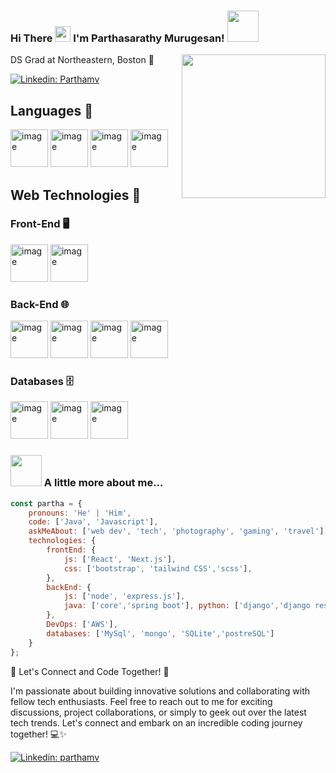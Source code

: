 


### Hi There <img src="https://media.giphy.com/media/hvRJCLFzcasrR4ia7z/giphy.gif" width="25px"> I'm Parthasarathy Murugesan! <img src="https://media.giphy.com/media/12oufCB0MyZ1Go/giphy.gif" width="50">

<img align='right' src="https://media.giphy.com/media/M9gbBd9nbDrOTu1Mqx/giphy.gif" width="230">
DS Grad at Northeastern, Boston 🌱
</em></p>

[![Linkedin: Parthamv](https://img.shields.io/badge/ParthaMv%20-blue?style=flat-square&logo=linkedin&labelColor=blue&link=https://www.linkedin.com/in/pmv25/)](https://www.linkedin.com/in/pmv25/)

## Languages 🚀

<img src="https://github.com/AniruthRamesh/AniruthRamesh/assets/43057801/c743b3f9-af73-4caf-9631-0d552f6ea866" alt="image" width="60px">
<img src="https://github.com/AniruthRamesh/AniruthRamesh/assets/43057801/e26c33e8-dbc6-47c8-bec9-203edfce8e29" alt="image" width="60px">
<img src="https://github.com/AniruthRamesh/AniruthRamesh/assets/43057801/3280c339-c9e0-4da4-b94b-562a6a2f8e4b" alt="image" width="60px">
<img src="https://github.com/AniruthRamesh/AniruthRamesh/assets/43057801/3c1b54f9-1ff7-4bc8-87c8-3f70da7f7b09" alt="image" width="60px">

## Web Technologies 🔧
  
### Front-End 🖥️
<img src="https://github.com/AniruthRamesh/AniruthRamesh/assets/43057801/4228373d-a426-4e52-b3dd-c0f13e748e91" alt="image" width="60px"> <img src="https://github.com/AniruthRamesh/AniruthRamesh/assets/43057801/330c2894-8a72-43af-b79e-90c839b66ea9" alt="image" width="60px">
        
### Back-End 🌐
<img src="https://github.com/AniruthRamesh/AniruthRamesh/assets/43057801/3c0e26c9-3437-4279-9ab9-27c9940b8e9e" alt="image" width="60px"> <img src="https://github.com/AniruthRamesh/AniruthRamesh/assets/43057801/b9ee8491-bab3-4731-a3eb-506674f45c92" alt="image" width="60px"> <img src="https://github.com/AniruthRamesh/AniruthRamesh/assets/43057801/b34cacf6-96cb-4b61-ac44-255fdcb37f08" alt="image" width="60px"> <img src="https://github.com/AniruthRamesh/AniruthRamesh/assets/43057801/bd4b36a4-d1dc-4702-8475-fd8ff59ec735" alt="image" width="60px">
  
### Databases 🗄️
<img src="https://github.com/AniruthRamesh/AniruthRamesh/assets/43057801/3cf5fc92-639e-44fb-9c3a-fab87c7116b7" alt="image" width="60px"> <img src="https://github.com/AniruthRamesh/AniruthRamesh/assets/43057801/02d2dab9-cc3f-4bcf-8740-eac4825bd97e" alt="image" width="60px"> <img src="https://github.com/AniruthRamesh/AniruthRamesh/assets/43057801/f404d314-f7b5-4db6-9156-1c3ffb0f89bb" alt="image" width="60px">

### <img src="https://media.giphy.com/media/VgCDAzcKvsR6OM0uWg/giphy.gif" width="50"> A little more about me...

```javascript
const partha = {
	pronouns: 'He' | 'Him',
	code: ['Java', 'Javascript'],
	askMeAbout: ['web dev', 'tech', 'photography', 'gaming', 'travel'],
	technologies: {
		frontEnd: {
			js: ['React', 'Next.js'],
			css: ['bootstrap', 'tailwind CSS','scss'],
		},
		backEnd: {
			js: ['node', 'express.js'],
			java: ['core','spring boot'], python: ['django','django rest'],
		},
		DevOps: ['AWS'],
		databases: ['MySql', 'mongo', 'SQLite','postreSQL']
	}
};
```
🌟 Let's Connect and Code Together! 🚀

I'm passionate about building innovative solutions and collaborating with fellow tech enthusiasts. Feel free to reach out to me for exciting discussions, project collaborations, or simply to geek out over the latest tech trends. Let's connect and embark on an incredible coding journey together! 💻✨

[![Linkedin: parthamv](https://img.shields.io/badge/ParthaMv%20-blue?style=flat-square&logo=linkedin&labelColor=blue&link=https://www.linkedin.com/in/pmv25/)](https://www.linkedin.com/in/pmv25/)

<!--
**AniruthRamesh/AniruthRamesh** is a ✨ _special_ ✨ repository because its `README.md` (this file) appears on your GitHub profile.

Here are some ideas to get you started:

- 🔭 I’m currently working on ...
- 🌱 I’m currently learning ...
- 👯 I’m looking to collaborate on ...
- 🤔 I’m looking for help with ...
- 💬 Ask me about ...
- 📫 How to reach me: ...
- 😄 Pronouns: ...
- ⚡ Fun fact: ...
-->

<!--
**parthamv/parthamv** is a ✨ _special_ ✨ repository because its `README.md` (this file) appears on your GitHub profile.

Here are some ideas to get you started:

- 🔭 I’m currently working on ...
- 🌱 I’m currently learning ...
- 👯 I’m looking to collaborate on ...
- 🤔 I’m looking for help with ...
- 💬 Ask me about ...
- 📫 How to reach me: ...
- 😄 Pronouns: ...
- ⚡ Fun fact: ...
-->
